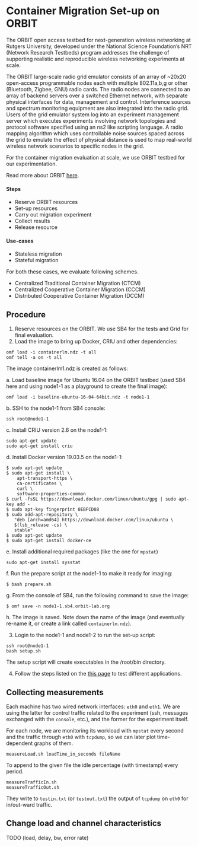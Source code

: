 # Container Migration Set-up on ORBIT #

The ORBIT open access testbed for next-generation wireless networking at Rutgers University, developed under the National Science Foundation’s NRT (Network Research Testbeds) program addresses the challenge of supporting realistic and reproducible wireless networking experiments at scale.  

The ORBIT large-scale radio grid emulator consists of an array of ~20x20 open-access programmable nodes each with multiple 802.11a,b,g or other (Bluetooth, Zigbee, GNU) radio cards. The radio nodes are connected to an array of backend servers over a switched Ethernet network, with separate physical interfaces for data, management and control.  Interference sources and spectrum monitoring equipment are also integrated into the radio grid.  Users of the grid emulator system log into an experiment management server which executes experiments involving network topologies and protocol software specified using an ns2 like scripting language. A radio mapping algorithm which uses controllable noise sources spaced across the grid to emulate the effect of physical distance is used to map real-world wireless network scenarios to specific nodes in the grid.

For the container migration evaluation at scale, we use ORBIT testbed for our experimentation.

Read more about ORBIT [here](http://www.orbit-lab.org).

#### Steps ####
- Reserve ORBIT resources
- Set-up resources
- Carry out migration experiment
- Collect results
- Release resource

#### Use-cases ####
- Stateless migration 
- Stateful migration

For both these cases, we evaluate following schemes.
- Centralized Traditional Container Migration (CTCM)
- Centralized Cooperative Container Migration (CCCM)
- Distributed Cooperative Container Migration (DCCM)

## Procedure ##
1. Reserve resources on the ORBIT. We use SB4 for the tests and Grid for final evaluation. 
2. Load the image to bring up Docker, CRIU and other dependencies:
```
omf load -i containerlm.ndz -t all
omf tell -a on -t all
```

The image containerlm1.ndz is created as follows:

a. Load baseline image for Ubuntu 16.04 on the ORBIT testbed (used SB4 here and using node1-1 as a playground to create the final image):
```
omf load -i baseline-ubuntu-16-04-64bit.ndz -t node1-1
```
b. SSH to the node1-1 from SB4 console:
```
ssh root@node1-1
```
c. Install CRIU version 2.6 on the node1-1:
```
sudo apt-get update
sudo apt-get install criu
```
d. Install Docker version 19.03.5 on the node1-1:
```
$ sudo apt-get update
$ sudo apt-get install \
    apt-transport-https \
    ca-certificates \
    curl \
    software-properties-common
$ curl -fsSL https://download.docker.com/linux/ubuntu/gpg | sudo apt-key add -
$ sudo apt-key fingerprint 0EBFCD88
$ sudo add-apt-repository \
   "deb [arch=amd64] https://download.docker.com/linux/ubuntu \
   $(lsb_release -cs) \
   stable"
$ sudo apt-get update
$ sudo apt-get install docker-ce
```
e. Install additional required packages (like the one for `mpstat`)
```
sudo apt-get install sysstat
```

f. Run the prepare script at the node1-1 to make it ready for imaging:
```
$ bash prepare.sh
```
g. From the console of SB4, run the following command to save the image:
```
$ omf save -n node1-1.sb4.orbit-lab.org
```
h. The image is saved. Note down the name of the image (and eventually re-name it, or create a link called `containerlm.ndz`).

3. Login to the node1-1 and node1-2 to run the set-up script:
```
ssh root@node1-1
bash setup.sh
```
The setup script will create executables in the /root/bin directory. 

4. Follow the steps listed on the [this page](../docs/trafficgen.md) to test different applications.

## Collecting measurements ##
Each machine has two wired network interfaces: `eth0` and `eth1`. We are using the latter for control traffic related to the experiment (ssh, messages exchanged with the `console`, etc.), and the former for the experiment itself.

For each node, we are monitoring its workload with `mpstat` every second and the traffic through `eth0` with `tcpdump`, so we can later plot time-dependent graphs of them.

```
measureLoad.sh loadTime_in_seconds fileName
```
To append to the given file the idle percentage (with timestamp) every period.

```
measureTrafficIn.sh
measureTrafficOut.sh
```
They write to `testin.txt` (or `testout.txt`) the output of `tcpdump` on `eth0` for in/out-ward traffic.

## Change load and channel characteristics ##
TODO (load, delay, bw, error rate)

